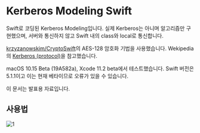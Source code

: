 # Kerberos Modeling Swift

Swift로 코딩된 Kerberos Modeling입니다. 실제 Kerberos는 아니며 알고리즘만 구현했으며, 서버와 통신하지 않고 Swift 내의 class와 local로 통신합니다.

[krzyzanowskim/CryptoSwift](https://github.com/krzyzanowskim/CryptoSwift)의 AES-128 암호화 기법을 사용했습니다. Wekipedia의 [Kerberos (protocol)](https://en.wikipedia.org/wiki/Kerberos_(protocol))을 참고했습니다.

macOS 10.15 Beta (19A582a), Xcode 11.2 beta에서 테스트했습니다. Swift 버전은 5.1.1이고 이는 현재 베타이므로 오류가 있을 수 있습니다.

이 문서는 발표용 자료입니다.

## 사용법

![1](1)
